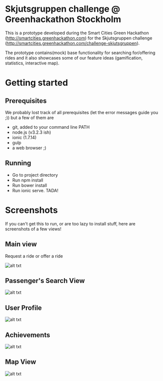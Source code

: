 # Skjutsgruppen challenge @ Greenhackathon Stockholm
This is a prototype developed during the Smart Cities Green Hackathon (http://smartcities.greenhackathon.com) for the Skjutsgruppen challenge (http://smartcities.greenhackathon.com/challenge-skjutsgruppen).

The prototype contains(mock) base functionality for searching for/offering rides and it also showcases some of our feature ideas (gamification, statistics, interactive map).

# Getting started

## Prerequisites

We probably lost track of all prerequisites (let the error messages guide you ;)) but a few of them are

- git, added to your command line PATH
- node.js (v3.2.3 ish)
- ionic (1.7.14)
- gulp
- a web browser ;)

## Running

- Go to project directory
- Run npm install
- Run bower install
- Run ionic serve. TADA!

# Screenshots

If you can't get this to run, or are too lazy to install stuff, here are screenshots of a few views!

## Main view

Request a ride or offer a ride

![alt txt](/screenshots/main-screen.png)

## Passenger's Search View

![alt txt](/screenshots/passenger-search-ride.png)

## User Profile

![alt txt](/screenshots/user-profile.png)

## Achievements

![alt txt](/screenshots/achievements.png)

## Map View

![alt txt](/screenshots/map-view.png)
